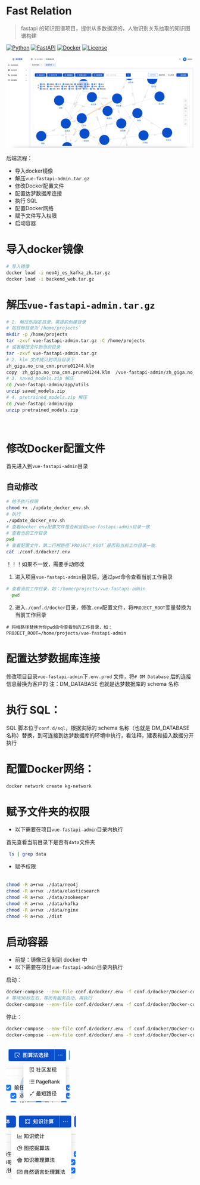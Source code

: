 # Fast Relation



> fastapi 的知识图谱项目，提供从多数据源的，人物识别关系抽取的知识图谱构建



<p>
  <a href="https://www.python.org/"><img alt="Python" src="https://img.shields.io/badge/Python-3.10%2B-3776AB?logo=python&logoColor=white"></a>
  <a href="https://fastapi.tiangolo.com/"><img alt="FastAPI" src="https://img.shields.io/badge/FastAPI-Latest-009485?logo=fastapi&logoColor=white"></a>
  <a href="https://www.docker.com/"><img alt="Docker" src="https://img.shields.io/badge/Docker-Required-2496ED?logo=docker&logoColor=white"></a>
  <a href="LICENSE"><img alt="License" src="https://img.shields.io/badge/License-MIT-black"></a>
</p>

![img_1.png](img_1.png)

后端流程：
- 导入docker镜像
- 解压`vue-fastapi-admin.tar.gz`
- 修改Docker配置文件
- 配置达梦数据库连接
- 执行 SQL
- 配置Docker网络
- 赋予文件写入权限
- 启动容器


# 导入docker镜像

```bash
# 导入镜像
docker load -i neo4j_es_kafka_zk.tar.gz
docker load -i backend_web.tar.gz
```

# 解压`vue-fastapi-admin.tar.gz`

```bash
# 1. 解压到指定目录，需提前创建目录
# 如目标目录为`/home/projects`
mkdir -p /home/projects
tar -zxvf vue-fastapi-admin.tar.gz -C /home/projects
# 或者解压文件到当前目录
tar -zxvf vue-fastapi-admin.tar.gz
# 2. klm 文件拷贝到项目目录下
zh_giga.no_cna_cmn.prune01244.klm 
copy  zh_giga.no_cna_cmn.prune01244.klm  /vue-fastapi-admin/zh_giga.no_cna_cmn.prune01244.klm
# 3. saved_models.zip 解压
cd /vue-fastapi-admin/app/utils
unzip saved_models.zip
# 4. pretrained_models.zip 解压
cd /vue-fastapi-admin/app
unzip pretrained_models.zip




```

# 修改Docker配置文件

首先进入到`vue-fastapi-admin`目录

## 自动修改

```bash
# 给予执行权限
chmod +x ./update_docker_env.sh
# 执行
./update_docker_env.sh
# 查看docker env配置文件是否和当前vue-fastapi-admin目录一致
# 查看当前工作目录
pwd
# 查看配置文件，第二行根路径`PROJECT_ROOT`是否和当前工作目录一致
cat ./conf.d/docker/.env
```

！！！如果不一致，需要手动修改

1. 进入项目`vue-fastapi-admin`目录后，通过`pwd`命令查看当前工作目录
```bash
# 查看当前工作目录，如：/home/projects/vue-fastapi-admin
  pwd
```
2. 进入`./conf.d/docker`目录，修改`.env`配置文件，将`PROJECT_ROOT`变量替换为当前工作目录
```text
# 将根路径替换为你pwd命令查看到的工作目录，如：
PROJECT_ROOT=/home/projects/vue-fastapi-admin
```

# 配置达梦数据库连接

修改项目目录`vue-fastapi-admin`下`.env.prod` 文件，将`# DM Database` 后的连接信息替换为客户的
注：DM_DATABASE 也就是达梦数据库的 schema 名称


# 执行 SQL：

SQL 脚本位于`conf.d/sql`，根据实际的 schema 名称（也就是 DM_DATABASE 名称）替换，到可连接到达梦数据库的环境中执行，看注释，建表和插入数据分开执行


# 配置Docker网络：

```bash
docker network create kg-network
```


# 赋予文件夹的权限

- 以下需要在项目`vue-fastapi-admin`目录内执行

首先查看当前目录下是否有`data`文件夹

```bash
 ls | grep data
```

- 赋予权限

```bash

chmod -R a+rwx ./data/neo4j
chmod -R a+rwx ./data/elasticsearch
chmod -R a+rwx ./data/zookeeper
chmod -R a+rwx ./data/kafka
chmod -R a+rwx ./data/nginx
chmod -R a+rwx ./dist

```

# 启动容器

- 前提：镜像已复制到 docker 中
- 以下需要在项目`vue-fastapi-admin`目录内执行

启动：

```bash
docker-compose --env-file conf.d/docker/.env -f conf.d/docker/Docker-compose.yml up -d
# 等待30秒左右，等所有服务启动，再执行
docker-compose --env-file conf.d/docker/.env -f conf.d/docker/Docker-compose-kg.yml up -d
```

停止：

```bash
docker-compose --env-file conf.d/docker/.env -f conf.d/docker/Docker-compose.yml down
docker-compose --env-file conf.d/docker/.env -f conf.d/docker/Docker-compose-kg.yml down
```

![img_2.png](img_2.png)

![img_3.png](img_3.png)
